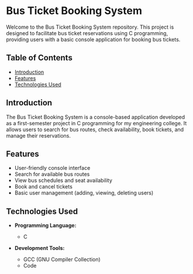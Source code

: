 # Bus Ticket Booking System

Welcome to the Bus Ticket Booking System repository. This project is designed to facilitate bus ticket reservations using C programming, providing users with a basic console application for booking bus tickets.

## Table of Contents

- [Introduction](#introduction)
- [Features](#features)
- [Technologies Used](#technologies-used)

## Introduction

The Bus Ticket Booking System is a console-based application developed as a first-semester project in C programming for my engineering college. It allows users to search for bus routes, check availability, book tickets, and manage their reservations.

## Features

- User-friendly console interface
- Search for available bus routes
- View bus schedules and seat availability
- Book and cancel tickets
- Basic user management (adding, viewing, deleting users)

## Technologies Used

- **Programming Language:**
  - C

- **Development Tools:**
  - GCC (GNU Compiler Collection)
  - Code
